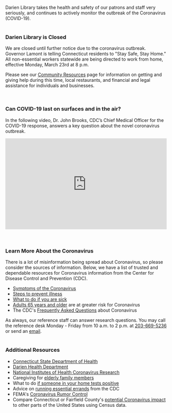 Darien Library takes the health and safety of our patrons and staff very seriously, and continues to actively monitor the outbreak of the Coronavirus (COVID-19).
<br />
<br />
 
<div class="row">
<div class="col-md-6">

### Darien Library is Closed
We are closed until further notice due to the coronavirus outbreak.
Governor Lamont is telling Connecticut residents to "Stay Safe, Stay Home." All non-essential workers statewide are being directed to work from home, effective Monday, March 23rd at 8 p.m.

Please see our [Community Resources](https://dar.to/39LEtmA "Darien Community Resources for COVID-19") page for information on getting and giving help during this time, local restaurants, and financial and legal assistance for individuals and businesses. 

<br />

### Can COVID-19 last on surfaces and in the air?

In the following video, Dr. John Brooks, CDC’s Chief Medical Officer for the COVID-19 response, answers a key question about the novel coronavirus outbreak. 

<style>.embed-container { position: relative; padding-bottom: 56.25%; height: 0; overflow: hidden; max-width: 100%; } .embed-container iframe, .embed-container object, .embed-container embed { position: absolute; top: 0; left: 0; width: 100%; height: 100%; }</style><div class='embed-container'><iframe src='https://www.youtube.com/embed//lQvhoFMdXJo' frameborder='0' allowfullscreen></iframe></div>

<br />
<br />
</div>
<div class="col-md-6">


### Learn More About the Coronavirus
There is a lot of misinformation being spread about Coronavirus, so please consider the sources of information. Below, we have a list of trusted and dependable resources for Coronavirus information from the Center for Disease Control and Prevention (CDC).

* [Symptoms of the Coronavirus](https://dar.to/3dwctX7 "Symptoms of the Coronavirus")
* [Steps to prevent illness](https://dar.to/2wy6lgF "Steps to prevent illness")
* [What to do if you are sick](https://dar.to/2vTsa9T "What to do if you are sick")
* [Adults 65 years and older](https://dar.to/3dxEair "Older adults and Coronavirus") are at greater risk for Coronavirus
* The CDC's [Frequently Asked Questions](https://dar.to/2wXfa33 "Coronavirus FAQ") about Coronavirus

As always, our reference staff can answer research questions. You may call the reference desk Monday - Friday from 10 a.m. to 2 p.m. at [203-669-5236](tel:2036695236 "Call the Reference Desk") or send an [email](mailto:askus@darienlibrary.org "Email the Reference Desk").
<br />
<br />

### Additional Resources

* [Connecticut State Department of Health](https://dar.to/2TCL269 "Connecticut State Department of Health")
* [Darien Health Department](https://dar.to/33MRWc1 "Darien Health Department")
* [National Institutes of Health Coronavirus Research](https://dar.to/2Ul7HV4 "NIH Coronavirus Research")
* Caregiving for [elderly family members](https://dar.to/39jJOS3 "Caring for elderly family members")
* What to do [if someone in your home tests positive](https://dar.to/38H2NWo "If someone in your home tests positive")
* Advice on [running essential errands](https://dar.to/2wVEmr9 "running essential errands") from the CDC
* FEMA's [Coronavirus Rumor Control](https://dar.to/345D5tI "Coronavirus Rumor Control")
* Compare Connecticut or Fairfield County's [potential Coronavirus impact](https://dar.to/2yFWAO5 "Census Coronavirus Impact") to other parts of the United States using Census data.

</div>
</div>